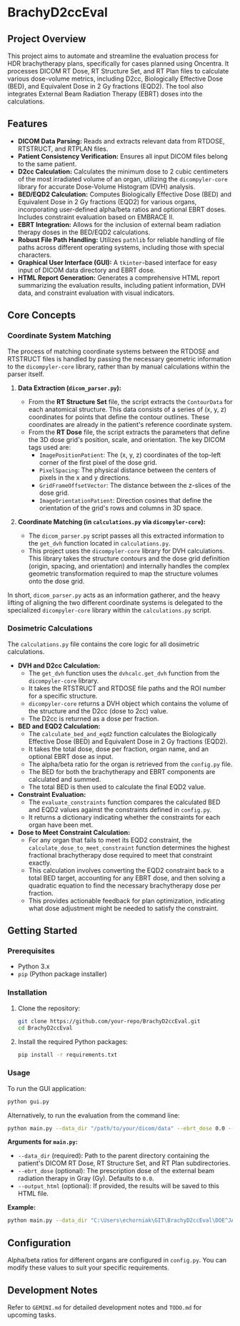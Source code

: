 # BrachyD2ccEval

## Project Overview

This project aims to automate and streamline the evaluation process for HDR brachytherapy plans, specifically for cases planned using Oncentra. It processes DICOM RT Dose, RT Structure Set, and RT Plan files to calculate various dose-volume metrics, including D2cc, Biologically Effective Dose (BED), and Equivalent Dose in 2 Gy fractions (EQD2). The tool also integrates External Beam Radiation Therapy (EBRT) doses into the calculations.

## Features

- **DICOM Data Parsing:** Reads and extracts relevant data from RTDOSE, RTSTRUCT, and RTPLAN files.
- **Patient Consistency Verification:** Ensures all input DICOM files belong to the same patient.
- **D2cc Calculation:** Calculates the minimum dose to 2 cubic centimeters of the most irradiated volume of an organ, utilizing the `dicompyler-core` library for accurate Dose-Volume Histogram (DVH) analysis.
- **BED/EQD2 Calculation:** Computes Biologically Effective Dose (BED) and Equivalent Dose in 2 Gy fractions (EQD2) for various organs, incorporating user-defined alpha/beta ratios and optional EBRT doses. Includes constraint evaluation based on EMBRACE II.
- **EBRT Integration:** Allows for the inclusion of external beam radiation therapy doses in the BED/EQD2 calculations.
- **Robust File Path Handling:** Utilizes `pathlib` for reliable handling of file paths across different operating systems, including those with special characters.
- **Graphical User Interface (GUI):** A `tkinter`-based interface for easy input of DICOM data directory and EBRT dose.
- **HTML Report Generation:** Generates a comprehensive HTML report summarizing the evaluation results, including patient information, DVH data, and constraint evaluation with visual indicators.

## Core Concepts

### Coordinate System Matching

The process of matching coordinate systems between the RTDOSE and RTSTRUCT files is handled by passing the necessary geometric information to the `dicompyler-core` library, rather than by manual calculations within the parser itself.

1.  **Data Extraction (`dicom_parser.py`):**
    *   From the **RT Structure Set** file, the script extracts the `ContourData` for each anatomical structure. This data consists of a series of (x, y, z) coordinates for points that define the contour outlines. These coordinates are already in the patient's reference coordinate system.
    *   From the **RT Dose** file, the script extracts the parameters that define the 3D dose grid's position, scale, and orientation. The key DICOM tags used are:
        *   `ImagePositionPatient`: The (x, y, z) coordinates of the top-left corner of the first pixel of the dose grid.
        *   `PixelSpacing`: The physical distance between the centers of pixels in the x and y directions.
        *   `GridFrameOffsetVector`: The distance between the z-slices of the dose grid.
        *   `ImageOrientationPatient`: Direction cosines that define the orientation of the grid's rows and columns in 3D space.

2.  **Coordinate Matching (in `calculations.py` via `dicompyler-core`):**
    *   The `dicom_parser.py` script passes all this extracted information to the `get_dvh` function located in `calculations.py`.
    *   This project uses the `dicompyler-core` library for DVH calculations. This library takes the structure contours and the dose grid definition (origin, spacing, and orientation) and internally handles the complex geometric transformation required to map the structure volumes onto the dose grid.

In short, `dicom_parser.py` acts as an information gatherer, and the heavy lifting of aligning the two different coordinate systems is delegated to the specialized `dicompyler-core` library within the `calculations.py` script.

### Dosimetric Calculations

The `calculations.py` file contains the core logic for all dosimetric calculations.

*   **DVH and D2cc Calculation:**
    *   The `get_dvh` function uses the `dvhcalc.get_dvh` function from the `dicompyler-core` library.
    *   It takes the RTSTRUCT and RTDOSE file paths and the ROI number for a specific structure.
    *   `dicompyler-core` returns a DVH object which contains the volume of the structure and the D2cc (dose to 2cc) value.
    *   The D2cc is returned as a dose per fraction.
*   **BED and EQD2 Calculation:**
    *   The `calculate_bed_and_eqd2` function calculates the Biologically Effective Dose (BED) and Equivalent Dose in 2 Gy fractions (EQD2).
    *   It takes the total dose, dose per fraction, organ name, and an optional EBRT dose as input.
    *   The alpha/beta ratio for the organ is retrieved from the `config.py` file.
    *   The BED for both the brachytherapy and EBRT components are calculated and summed.
    *   The total BED is then used to calculate the final EQD2 value.
*   **Constraint Evaluation:**
    *   The `evaluate_constraints` function compares the calculated BED and EQD2 values against the constraints defined in `config.py`.
    *   It returns a dictionary indicating whether the constraints for each organ have been met.
*   **Dose to Meet Constraint Calculation:**
    *   For any organ that fails to meet its EQD2 constraint, the `calculate_dose_to_meet_constraint` function determines the highest fractional brachytherapy dose required to meet that constraint exactly.
    *   This calculation involves converting the EQD2 constraint back to a total BED target, accounting for any EBRT dose, and then solving a quadratic equation to find the necessary brachytherapy dose per fraction.
    *   This provides actionable feedback for plan optimization, indicating what dose adjustment might be needed to satisfy the constraint.

## Getting Started

### Prerequisites

- Python 3.x
- `pip` (Python package installer)

### Installation

1.  Clone the repository:
    ```bash
    git clone https://github.com/your-repo/BrachyD2ccEval.git
    cd BrachyD2ccEval
    ```

2.  Install the required Python packages:
    ```bash
    pip install -r requirements.txt
    ```

### Usage

To run the GUI application:

```bash
python gui.py
```

Alternatively, to run the evaluation from the command line:

```bash
python main.py --data_dir "/path/to/your/dicom/data" --ebrt_dose 0.0 --output_html "Brachytherapy_Report.html"
```

**Arguments for `main.py`:**

- `--data_dir` (required): Path to the parent directory containing the patient's DICOM RT Dose, RT Structure Set, and RT Plan subdirectories.
- `--ebrt_dose` (optional): The prescription dose of the external beam radiation therapy in Gray (Gy). Defaults to `0.0`.
- `--output_html` (optional): If provided, the results will be saved to this HTML file.

**Example:**

```bash
python main.py --data_dir "C:\Users\echorniak\GIT\BrachyD2ccEval\DOE^JANE_ANON93124_RTDOSE_2025-07-11_122839_HDR_Dose.for.30mm.Cylinder_n1__00000" --ebrt_dose 50 --output_html "MyPatientReport.html"
```

## Configuration

Alpha/beta ratios for different organs are configured in `config.py`. You can modify these values to suit your specific requirements.

## Development Notes

Refer to `GEMINI.md` for detailed development notes and `TODO.md` for upcoming tasks.
